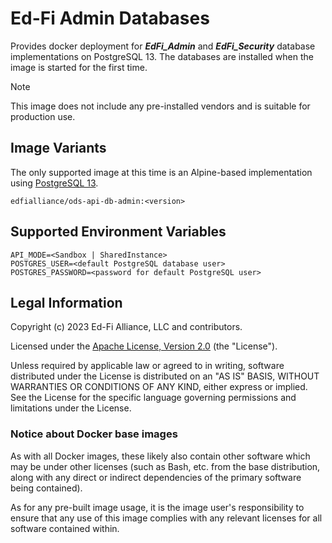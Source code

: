 # Ed-Fi Admin Databases

Provides docker deployment for **_EdFi_Admin_** and **_EdFi_Security_** database
implementations on PostgreSQL 13. The databases are installed when the image is
started for the first time.

> [!NOTE]
> This image does not include any pre-installed vendors and is suitable for
> production use.

## Image Variants

The only supported image at this time is an Alpine-based implementation using
[PostgreSQL 13](https://hub.docker.com/_/postgres).

`edfialliance/ods-api-db-admin:<version>`

## Supported Environment Variables

```none
API_MODE=<Sandbox | SharedInstance>
POSTGRES_USER=<default PostgreSQL database user>
POSTGRES_PASSWORD=<password for default PostgreSQL user>
```

## Legal Information

Copyright (c) 2023 Ed-Fi Alliance, LLC and contributors.

Licensed under the [Apache License, Version
2.0]([LICENSE](https://www.apache.org/licenses/LICENSE-2.0.txt)) (the
"License").

Unless required by applicable law or agreed to in writing, software distributed
under the License is distributed on an "AS IS" BASIS, WITHOUT WARRANTIES OR
CONDITIONS OF ANY KIND, either express or implied. See the License for the
specific language governing permissions and limitations under the License.

### Notice about Docker base images

As with all Docker images, these likely also contain other software which may be
under other licenses (such as Bash, etc. from the base distribution, along with
any direct or indirect dependencies of the primary software being contained).

As for any pre-built image usage, it is the image user's responsibility to
ensure that any use of this image complies with any relevant licenses for all
software contained within.
